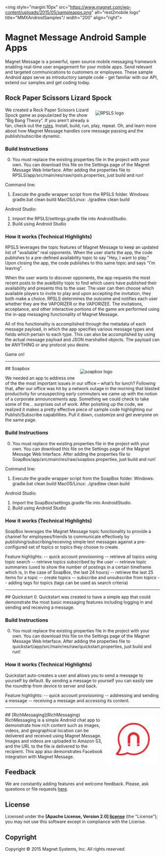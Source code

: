 <img style="margin:10px" src="https://www.magnet.com/wp-content/uploads/2015/05/sampleapps.png"
 alt="rest2mobile logo" title="MMXAndroidSamples"/ width="200" align="right">

# Magnet Message Android Sample Apps

Magnet Message is a powerful, open source mobile messaging framework enabling real-time user engagement for your mobile apps. Send relevant and targeted communications to customers or employees. These sample Android apps serve as introductory sample code - get familiar with our API, extend our samples and get coding today.

## Rock Paper Scissors Lizard Spock
<img style="margin:10px" src="https://www.magnet.com/wp-content/uploads/2015/04/spock.png"
 alt="RPSLS logo" width="200"  align="right" title="RPSLS"/>

We created a Rock Paper Scissors Lizard Spock game as popularized by the show “Big Bang Theory”. If you aren’t already a fan, check out the [rules](http://www.samkass.com/theories/RPSSL.html). Install, build, run, play, repeat. Oh, and learn more about how Magnet Message handles core message passing and the publish/subscribe dynamic.

### Build Instructions
0.  You must replace the existing properties file in the project with your own. You can download this file on the Settings page of the Magnet Message Web Interface. After adding the properties file to RPSLS/app/src/main/res/raw/rpsls.properties, just build and run!

Command line:
1.  Execute the gradle wrapper script from the RPSLS folder.
    Windows:  gradle.bat clean build
    MacOS/Linux:  ./gradlew clean build

Android Studio:
1.  Import the RPSLS/settings.gradle file into AndroidStudio.
2.  Build using Android Studio

### How it works (Technical Highlights)

RPSLS leverages the topic features of Magnet Message to keep an updated list of "available" real opponents.  When the user starts the app, the code publishes to a pre-defined availability topic to say "Hey, I want to play."  Upon closing the app, the code publishes to this same topic and says "I'm leaving".  

When the user wants to discover opponents, the app requests the most recent posts to the availbility topic to find which users have published their availability and presents this to the user.  The user can then choose which available players to invite to play and upon accepting the invitation, they both make a choice.  RPSLS determines the outcome and notifies each user whether they are the VAPORIZER or the VAPORIZEE.  The invitations, acceptance, and other interactive portions of the game are performed using the in-app messaging functionality of Magnet Message.  

All of this functionality is accomplished through the metadata of each message payload, in which the app specifies various message types and fields which pertain to each type.  This can also be accomplished by using the actual message payload and JSON marshalled objects.  The payload can be ANYTHING or any protocol you desire.

Game on!


<hr>
## Soapbox
<img style="margin:10px" src="http://www.threetwelvecreative.com/Portals/207686/images/Stick-Figures-With-Megaphone-800.jpg"
 alt="soapbox logo" width="250" align="right"  title="soapbox"/>

We needed an app to address one of the the most important issues in our office – what’s for lunch? Following that, after our office was hit by a network outage in the morning that blasted productivity for unsuspecting early commuters we came up with the notion of a corporate announcements app. Something we could check to take some of the… surprises out of work. After polishing up the code, we realized it makes a pretty effective piece of sample code highlighting our Publish/Subscribe capabilities. Pull it down, customize and get everyone on the same page.

### Build Instructions
0.  You must replace the existing properties file in the project with your own. You can download this file on the Settings page of the Magnet Message Web Interface. After adding the properties file to SoapBox/app/src/main/res/raw/soapbox.properties, just build and run!

Command line:
1.  Execute the gradle wrapper script from the SoapBox folder.
    Windows:  gradle.bat clean build
    MacOS/Linux:  ./gradlew clean build

Android Studio:
1.  Import the SoapBox/settings.gradle file into AndroidStudio.
2.  Build using Android Studio

### How it works (Technical Highlights)

SoapBox leverages the Magnet Message topic functionality to provide a channel for employees/friends to communicate effectively by publishing/subscribing/receiving simple text messages against a pre-configured set of topics or topics they choose to create.

Feature highlights:
-- quick account provisioning
-- retrieve all topics using topic search
-- retrieve topics subscribed by the user
-- retrieve topic summaries (used to show the number of postings in a certain timeframe which is, in the case of SoapBox, the last 24 hours)
-- retrieve the last 25 items for a topic
-- create topics
-- subscribe and unsubscribe from topics
-- adding tags for topics (tags can be used as search criteria)


<hr>
## Quickstart
0.  Quickstart was created to have a simple app that could demonstrate the most basic messaging features including logging in and sending and receiving a message.

### Build Instructions
0.  You must replace the existing properties file in the project with your own. You can download this file on the Settings page of the Magnet Message Web Interface. After adding the properties file to quickstart/app/src/main/res/raw/quickstart.properties, just build and run!

### How it works (Technical Highlights)
Quickstart auto-creates a user and allows you to send a message to yourself by default. By sending a message to yourself you can easily see the roundtrip from device to server and back.

Feature highlights: 
-- quick account provisioning 
-- addressing and sending a message 
-- receiving a message and accessing its content.

<hr>
## [RichMessaging](RichMessaging)
<img style="margin:10px" src="https://raw.githubusercontent.com/magnetsystems/message-samples-android/develop/RichMessaging/app/src/main/res/mipmap-xxhdpi/ic_launcher.png"
 alt="RichMessaging logo" width="160" align="right"  title="RichMessaging"/>
RichMessaging is a simple Android chat app to demonstrate how rich content such as images, videos, and geographical location can be delivered and received using Magnet Message. Images and videos are uploaded to Amazon S3, and the URL to the file is delivered to the recipient. This app also demonstrates Facebook integration with Magnet Message.

## Feedback

We are constantly adding features and welcome feedback. 
Please, ask questions or file requests [here](https://github.com/magnetsystems/message-samples-android/issues).

## License

Licensed under the **[Apache License, Version 2.0] [license]** (the "License");
you may not use this software except in compliance with the License.

## Copyright

Copyright © 2015 Magnet Systems, Inc. All rights reserved.

[website]: http://www.magnet.com/
[techdoc]: https://www.magnet.com/documentation-home/
[license]: http://www.apache.org/licenses/LICENSE-2.0


